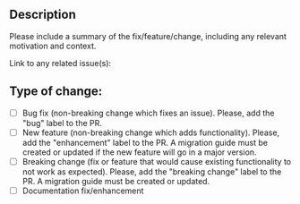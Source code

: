 ## Description

Please include a summary of the fix/feature/change, including any relevant motivation and context.

Link to any related issue(s):

## Type of change:

- [ ] Bug fix (non-breaking change which fixes an issue). Please, add the "bug" label to the PR.
- [ ] New feature (non-breaking change which adds functionality). Please, add the "enhancement" label to the PR. A migration guide must be created or updated if the new feature will go in a major version.
- [ ] Breaking change (fix or feature that would cause existing functionality to not work as expected). Please, add the "breaking change" label to the PR. A migration guide must be created or updated.
- [ ] Documentation fix/enhancement